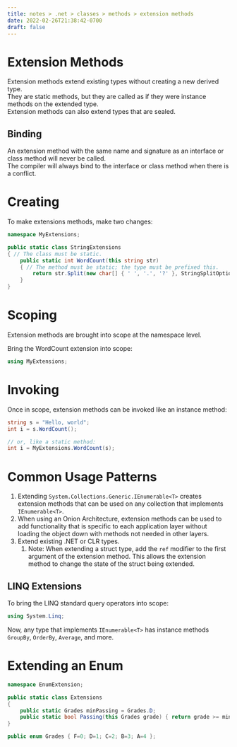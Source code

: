 ```yaml
---
title: notes > .net > classes > methods > extension methods
date: 2022-02-26T21:38:42-0700
draft: false
---
```

# Extension Methods
Extension methods extend existing types without creating a new derived type.  
They are static methods, but they are called as if they were instance methods on the extended type.  
Extension methods can also extend types that are sealed.  

## Binding
An extension method with the same name and signature as an interface or class method will never be called.  
The compiler will always bind to the interface or class method when there is a conflict.  

# Creating
To make extensions methods, make two changes:
```cs
namespace MyExtensions;

public static class StringExtensions 
{ // The class must be static.
    public static int WordCount(this string str) 
    { // The method must be static; the type must be prefixed this.
        return str.Split(new char[] { ' ', '.', '?' }, StringSplitOptions.RemoveEmptyEntries).Length;
    }
}
```
# Scoping
Extension methods are brought into scope at the namespace level.

Bring the WordCount extension into scope:
```cs
using MyExtensions;
```

# Invoking
Once in scope, extension methods can be invoked like an instance method:
```cs
string s = "Hello, world";
int i = s.WordCount();

// or, like a static method:
int i = MyExtensions.WordCount(s);
```

# Common Usage Patterns
1.  Extending `System.Collections.Generic.IEnumerable<T>` creates extension methods that can be used on any collection that implements `IEnumerable<T>`.
2.  When using an Onion Architecture, extension methods can be used to add functionality that is specific to each application layer without loading the object down with methods not needed in other layers.
3.  Extend existing .NET or CLR types.
    1.  Note: When extending a struct type, add the `ref` modifier to the first argument of the extension method. This allows the extension method to change the state of the struct being extended.

## LINQ Extensions
To bring the LINQ standard query operators into scope:
```cs
using System.Linq;
```
Now, any type that implements `IEnumerable<T>` has instance methods `GroupBy`, `OrderBy`, `Average`, and more.

# Extending an Enum
```cs
namespace EnumExtension;

public static class Extensions 
{
    public static Grades minPassing = Grades.D;
    public static bool Passing(this Grades grade) { return grade >= minPassing; }
}

public enum Grades { F=0; D=1; C=2; B=3; A=4 };
```
